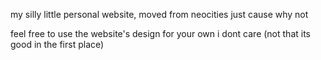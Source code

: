 my silly little personal website, moved from neocities just cause why not

feel free to use the website's design for your own i dont care (not that its good in the first place)
